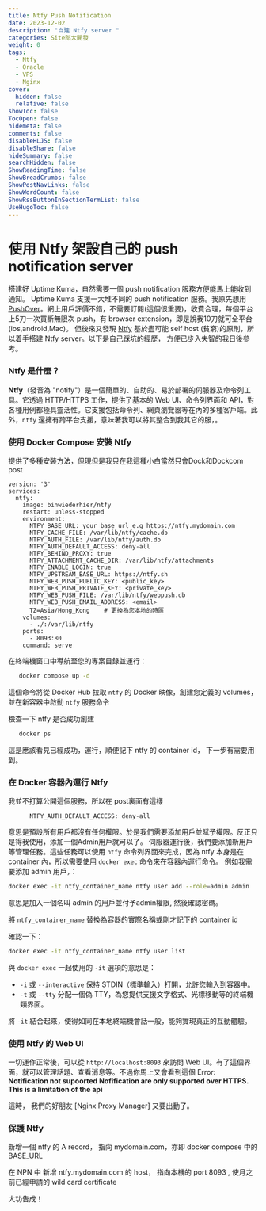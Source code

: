 ```yaml
---
title: Ntfy Push Notification
date: 2023-12-02
description: "自建 Ntfy server "
categories: Site部大開發
weight: 0
tags:
  - Ntfy
  - Oracle
  - VPS
  - Nginx
cover:
  hidden: false
  relative: false
showToc: false
TocOpen: false
hidemeta: false
comments: false
disableHLJS: false
disableShare: false
hideSummary: false
searchHidden: false
ShowReadingTime: false
ShowBreadCrumbs: false
ShowPostNavLinks: false
ShowWordCount: false
ShowRssButtonInSectionTermList: false
UseHugoToc: false
---
```


# 使用 Ntfy 架設自己的 push notification server

搭建好 Uptime Kuma，自然需要一個 push notification 服務方便能馬上能收到通知。 Uptime Kuma 支援一大堆不同的 push notification 服務。我原先想用[PushOver](https://pushover.net/)。網上用戶評價不錯，不需要訂閱(這個很重要)，收費合理，每個平台上5刀一次買斷無限次 push，有 browser extension，即是說我10刀就可全平台(ios,android,Mac)。
但後來又發現 [Ntfy](https://ntfy.sh) 基於盡可能 self host (貧窮)的原則，所以着手搭建 Ntfy server。以下是自己踩坑的經歷， 方便已步入失智的我日後參考。


### Ntfy 是什麼？

**Ntfy**（發音為 "notify"）是一個簡單的、自助的、易於部署的伺服器及命令列工具。它透過 HTTP/HTTPS 工作，提供了基本的 Web UI、命令列界面和 API，對各種用例都極具靈活性。它支援包括命令列、網頁瀏覽器等在內的多種客戶端。此外，`ntfy` 還擁有跨平台支援，意味著我可以將其整合到我其它的服，。

### 使用 Docker Compose 安裝 Ntfy


提供了多種安裝方法，但現但是我只在我這種小白當然只會Dock和Dockcom post

```ymal
version: '3'
services:
  ntfy:
    image: binwiederhier/ntfy
    restart: unless-stopped
    environment:
      NTFY_BASE_URL: your base url e.g https://ntfy.mydomain.com
      NTFY_CACHE_FILE: /var/lib/ntfy/cache.db
      NTFY_AUTH_FILE: /var/lib/ntfy/auth.db
      NTFY_AUTH_DEFAULT_ACCESS: deny-all
      NTFY_BEHIND_PROXY: true
      NTFY_ATTACHMENT_CACHE_DIR: /var/lib/ntfy/attachments
      NTFY_ENABLE_LOGIN: true
      NTFY_UPSTREAM_BASE_URL: https://ntfy.sh
      NTFY_WEB_PUSH_PUBLIC_KEY: <public_key>
      NTFY_WEB_PUSH_PRIVATE_KEY: <private_key>
      NTFY_WEB_PUSH_FILE: /var/lib/ntfy/webpush.db
      NTFY_WEB_PUSH_EMAIL_ADDRESS: <email>
	  TZ=Asia/Hong_Kong    # 更換為您本地的時區
    volumes:
      - ./:/var/lib/ntfy
    ports:
      - 8093:80
    command: serve
```

在終端機窗口中導航至您的專案目錄並運行：

```bash
   docker compose up -d
```

這個命令將從 Docker Hub 拉取 `ntfy` 的 Docker 映像，創建您定義的 volumes，並在新容器中啟動 `ntfy` 服務命令

檢查一下 ntfy 是否成功創建

```bash
   docker ps
```  
這是應該看見已經成功，運行，順便記下 ntfy 的 container id， 下一步有需要用到。

### 在 Docker 容器內運行 Ntfy 

我並不打算公開這個服務，所以在  post裏面有這樣

```ymal
      NTFY_AUTH_DEFAULT_ACCESS: deny-all
```

意思是預設所有用戶都沒有任何權限。於是我們需要添加用戶並賦予權限。反正只是得我使用，添加一個Admin用戶就可以了。
伺服器運行後，我們要添加新用戶等管理任務。這些任務可以使用 `ntfy` 命令列界面來完成，因為 ntfy 本身是在 container 內，所以需要使用 `docker exec` 命令來在容器內運行命令。
例如我需要添加 admin 用戶，：

```bash
docker exec -it ntfy_container_name ntfy user add --role=admin admin
```
意思是加入一個名叫 admin 的用戶並付予admin權限, 然後確認密碼。

將 `ntfy_container_name` 替換為容器的實際名稱或剛才記下的 container id

確認一下：

```bash
docker exec -it ntfy_container_name ntfy user list
```


與 `docker exec` 一起使用的 `-it` 選項的意思是：

- `-i` 或 `--interactive` 保持 STDIN（標準輸入）打開，允許您輸入到容器中。
- `-t` 或 `--tty` 分配一個偽 TTY，為您提供支援文字格式、光標移動等的終端機類界面。

將 `-it` 結合起來，使得如同在本地終端機會話一般，能夠實現真正的互動體驗。

### 使用 Ntfy 的 Web UI

一切運作正常後，可以從 `http://localhost:8093` 來訪問 Web UI。有了這個界面，就可以管理話題、查看消息等。不過你馬上又會看到這個 Error:
<br />
**Notification not supoorted
Nofification are only supported over HTTPS. This is a limitation of the api**

這時， 我們的好朋友 [Nginx Proxy Manager] 又要出動了。

### 保護 Ntfy

新增一個 ntfy 的 A record， 指向 mydomain.com，亦即 docker compose 中的 BASE_URL

在 NPN 中 新增 ntfy.mydomain.com 的 host， 指向本機的 port 8093 , 使月之前已經申請的 wild card certificate

大功告成！

